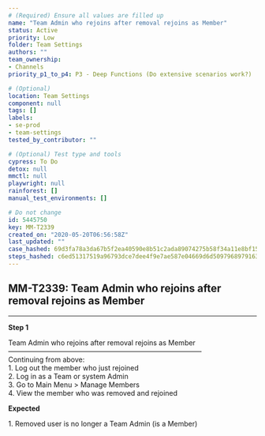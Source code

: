 ```yaml
---
# (Required) Ensure all values are filled up
name: "Team Admin who rejoins after removal rejoins as Member"
status: Active
priority: Low
folder: Team Settings
authors: ""
team_ownership:
- Channels
priority_p1_to_p4: P3 - Deep Functions (Do extensive scenarios work?)

# (Optional)
location: Team Settings
component: null
tags: []
labels:
- se-prod
- team-settings
tested_by_contributor: ""

# (Optional) Test type and tools
cypress: To Do
detox: null
mmctl: null
playwright: null
rainforest: []
manual_test_environments: []

# Do not change
id: 5445750
key: MM-T2339
created_on: "2020-05-20T06:56:58Z"
last_updated: ""
case_hashed: 69d3fa78a3da67b5f2ea40590e8b51c2ada89074275b58f34a11e8bf15f8db7171f96b464e3b06d3b999603c01ab9484
steps_hashed: c6ed51317519a96793dce7dee4f9e7ae587e04669d6d5097968979163e99fe19ef861b326192b3848505e9c523314d26
---
```


<!-- (Auto-generated) Based on frontmatter's "key" and "name" -->

## MM-T2339: Team Admin who rejoins after removal rejoins as Member

---

**Step 1**

Team Admin who rejoins after removal rejoins as Member\
————————————————————————————\
Continuing from above:\
1\. Log out the member who just rejoined\
2\. Log in as a Team or system Admin\
3\. Go to Main Menu > Manage Members\
4\. View the member who was removed and rejoined

**Expected**

1\. Removed user is no longer a Team Admin (is a Member)
